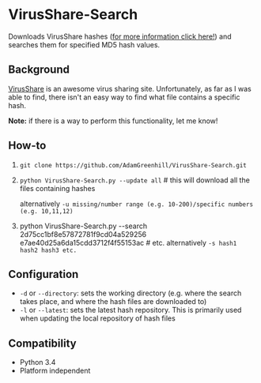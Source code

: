 # VirusShare-Search
Downloads VirusShare hashes ([for more information click here!][2]) and searches them for specified MD5 hash values.

## Background
[VirusShare][1] is an awesome virus sharing site. Unfortunately, as far as I was able to find, there isn't an easy way to find what file contains a specific hash. 

**Note:** if there is a way to perform this functionality, let me know!

## How-to
1. `git clone https://github.com/AdamGreenhill/VirusShare-Search.git`
2. `python VirusShare-Search.py --update all`   # this will download all the files containing hashes

    alternatively `-u missing/number range (e.g. 10-200)/specific numbers (e.g. 10,11,12)`

3. python VirusShare-Search.py --search 2d75cc1bf8e57872781f9cd04a529256 e7ae40d25a6da15cdd3712f4f55153ac # etc.
    alternatively `-s hash1 hash2 hash3 etc.`
 
## Configuration
- `-d` or `--directory`: sets the working directory (e.g. where the search takes place, and where the hash files are downloaded to)
- `-l` or `--latest`: sets the latest hash repository. This is primarily used when updating the local repository of hash files

## Compatibility
- Python 3.4
- Platform independent

[1]: https://virusshare.com/
[2]: https://virusshare.com/hashes.4n6
